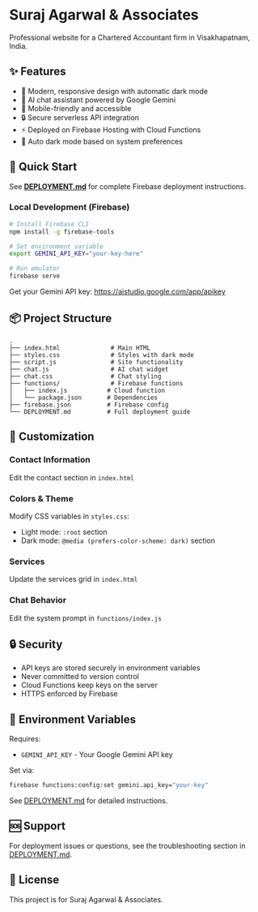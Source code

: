 # Suraj Agarwal & Associates

Professional website for a Chartered Accountant firm in Visakhapatnam, India.

## ✨ Features

- 🎨 Modern, responsive design with automatic dark mode
- 🤖 AI chat assistant powered by Google Gemini
- 📱 Mobile-friendly and accessible
- 🔒 Secure serverless API integration
- ⚡ Deployed on Firebase Hosting with Cloud Functions
- 🌙 Auto dark mode based on system preferences

## 🚀 Quick Start

See **[DEPLOYMENT.md](./DEPLOYMENT.md)** for complete Firebase deployment instructions.

### Local Development (Firebase)

```bash
# Install Firebase CLI
npm install -g firebase-tools

# Set environment variable
export GEMINI_API_KEY="your-key-here"

# Run emulator
firebase serve
```

Get your Gemini API key: https://aistudio.google.com/app/apikey

## 📦 Project Structure

```
.
├── index.html              # Main HTML
├── styles.css              # Styles with dark mode
├── script.js               # Site functionality
├── chat.js                 # AI chat widget
├── chat.css                # Chat styling
├── functions/              # Firebase functions
│   ├── index.js           # Cloud function
│   └── package.json       # Dependencies
├── firebase.json          # Firebase config
└── DEPLOYMENT.md          # Full deployment guide
```

## 🎨 Customization

### Contact Information
Edit the contact section in `index.html`

### Colors & Theme
Modify CSS variables in `styles.css`:
- Light mode: `:root` section
- Dark mode: `@media (prefers-color-scheme: dark)` section

### Services
Update the services grid in `index.html`

### Chat Behavior
Edit the system prompt in `functions/index.js`

## 🔒 Security

- API keys are stored securely in environment variables
- Never committed to version control
- Cloud Functions keep keys on the server
- HTTPS enforced by Firebase

## 📝 Environment Variables
Requires:
- `GEMINI_API_KEY` - Your Google Gemini API key

Set via:
```bash
firebase functions:config:set gemini.api_key="your-key"
```

See [DEPLOYMENT.md](./DEPLOYMENT.md) for detailed instructions.

## 🆘 Support

For deployment issues or questions, see the troubleshooting section in [DEPLOYMENT.md](./DEPLOYMENT.md).

## 📄 License

This project is for Suraj Agarwal & Associates.

